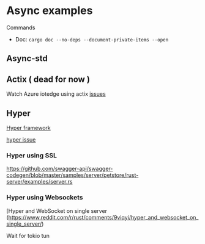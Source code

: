 # Async examples

Commands

- Doc: `cargo doc --no-deps --document-private-items --open`

## Async-std

## Actix ( dead for now )

Watch Azure iotedge using actix [issues](https://github.com/Azure/iotedge/issues)


## Hyper

[Hyper framework](hyper.rs)

[hyper issue](https://gitlab.com/inventloop/learning/rust-async/issues/1)

### Hyper using SSL
 
https://github.com/swagger-api/swagger-codegen/blob/master/samples/server/petstore/rust-server/examples/server.rs

### Hyper using Websockets

[Hyper and WebSocket on single server (https://www.reddit.com/r/rust/comments/9viqyi/hyper_and_websocket_on_single_server/)

Wait for tokio tun